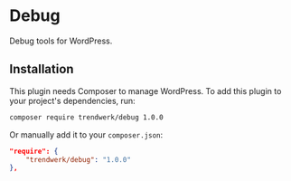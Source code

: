 Debug
===========

Debug tools for WordPress.

## Installation
This plugin needs Composer to manage WordPress. To add this plugin to your project's dependencies, run:
```sh
composer require trendwerk/debug 1.0.0
```

Or manually add it to your `composer.json`:
```json
"require": {
	"trendwerk/debug": "1.0.0"
},
```
